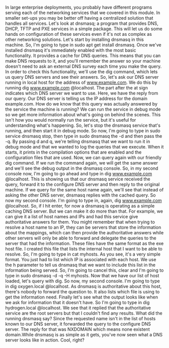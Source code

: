 In large enterprise deployments, you probably have different programs serving
each of the networking services that we covered in this module. In smaller
set-ups you may be better off having a centralized solution that handles all
services. Let's look at dnsmasq; a program that provides DNS, DHCP, TFTP and PXE
services in a simple package. This will let us do some hands on configuration of
these services even if it's not as complex as other networking solutions. Let's
start by installing dnsmasq in this machine. So, I'm going to type in sudo apt
get install dnsmasq. Once we've installed dnsmasq it's immediately enabled with
the most basic functionality. It provides a cache for DNS queries. This means
that you can make DNS requests to it, and you'll remember the answer so your
machine doesn't need to ask an external DNS survey each time you make the query.
In order to check this functionality, we'll use the dig command, which lets us
query DNS servers and see their answers. So, let's ask our DNS server running in
local host for the address of www.example.com. We do this by running dig
www.example.com @localhost. The part after the at sign indicates which DNS
server we want to use. Here, we have the reply from our query. Our DNS server is
telling us the IP address for the domain example.com. How do we know that this
query was actually answered by the service the machine is running? We can run
the service in debug mode so we get more information about what's going on
behind the scenes. This isn't how you would normally run the service, but it's
useful for understanding what's happening. So, let's stop the dnsmasq service
that's running, and then start it in debug mode. So now, I'm going to type in
sudo service dnsmasq stop, then type in sudo dnsmasq the -d and then pass the
-q. By passing d and q, we're telling dnsmasq that we want to run it in debug
mode and that we wanted to log the queries that we execute. When it starts, it
prints in the compilation options that are enabled and the configuration files
that are used. Now, we can query again with our friendly dig command. If we run
the command again, we will get the same answer and we'll see the debug output in
the dnsmasq console. So, in my second console now, I'm going to go ahead and
type in dig www.example.com @localhost. This is showing us that our dnsmasq
service received the query, forward it to the configure DNS server and then
reply to the original machine. If we query for the same host name again, we'll
see that instead of asking the other DNS server, dnsmasq replies with the cached
query. So now my second console. I'm going to type in, again, dig
www.example.com @localhost. So, if I hit enter, for now a dnsmasq is operating
as a simple caching DNS server. But we can make it do more than that. For
example, we can give it a list of host names and IPs and had this service give
authoritative answers for them. You might remember that when trying to resolve a
host name to an IP, they can be servers that store the information about the
mappings, which can then provide the authoritative answers while other servers
will only be able to forward and delegate the queries to the server that had the
information. These files have the same format as the exe host file. I created
this file that lists the internal host that I want to be able to resolve. So,
I'm going to type in cat myhosts. As you see, it's a very simple format. You
just had to list which IP is associated with each host. We use the h parameter
to tell us dnsmasq that we want to include this list in the information being
served. So, I'm going to cancel this, clear and I'm going to type in sudo
dnsmasq -d -q -H myhosts. Now that we have our list of host loaded, let's query
with dig. So now, my second console. I'm going to type in dig oxygen.local
@localhost. As dnsmasq is authoritative about this host, there's nobody to
forward the question to. It also lists which file is using to get the
information need. Finally let's see what the output looks like when we ask for
information that it doesn't have. So I'm going to type in dig hydrogen.local
@localhost. We see that it replied that the authoritative service are the root
servers but that I couldn't find any results. What did the running dnsmasq say?
Since the requested name isn't in the list of hosts known to our DNS server, it
forwarded the query to the configure DNS server. The reply for that was NXDOMAIN
which means none existent domain.While dnsmasq is as simple as it gets, you've
now seen what a DNS server looks like in action. Cool, right?
